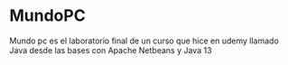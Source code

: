 # MundoPC
Mundo pc es el laboratorio final de un curso que hice en udemy llamado Java desde las bases con Apache Netbeans y Java 13
